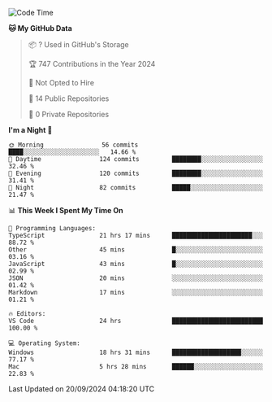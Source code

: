 <!--START_SECTION:waka-->
![Code Time](http://img.shields.io/badge/Code%20Time-6%2C134%20hrs%2033%20mins-blue)

**🐱 My GitHub Data** 

> 📦 ? Used in GitHub's Storage 
 > 
> 🏆 747 Contributions in the Year 2024
 > 
> 🚫 Not Opted to Hire
 > 
> 📜 14 Public Repositories 
 > 
> 🔑 0 Private Repositories 
 > 
**I'm a Night 🦉** 

```text
🌞 Morning                56 commits          ████░░░░░░░░░░░░░░░░░░░░░   14.66 % 
🌆 Daytime                124 commits         ████████░░░░░░░░░░░░░░░░░   32.46 % 
🌃 Evening                120 commits         ████████░░░░░░░░░░░░░░░░░   31.41 % 
🌙 Night                  82 commits          █████░░░░░░░░░░░░░░░░░░░░   21.47 % 
```


📊 **This Week I Spent My Time On** 

```text
💬 Programming Languages: 
TypeScript               21 hrs 17 mins      ██████████████████████░░░   88.72 % 
Other                    45 mins             █░░░░░░░░░░░░░░░░░░░░░░░░   03.16 % 
JavaScript               43 mins             █░░░░░░░░░░░░░░░░░░░░░░░░   02.99 % 
JSON                     20 mins             ░░░░░░░░░░░░░░░░░░░░░░░░░   01.42 % 
Markdown                 17 mins             ░░░░░░░░░░░░░░░░░░░░░░░░░   01.21 % 

🔥 Editors: 
VS Code                  24 hrs              █████████████████████████   100.00 % 

💻 Operating System: 
Windows                  18 hrs 31 mins      ███████████████████░░░░░░   77.17 % 
Mac                      5 hrs 28 mins       ██████░░░░░░░░░░░░░░░░░░░   22.83 % 
```


 Last Updated on 20/09/2024 04:18:20 UTC
<!--END_SECTION:waka-->

